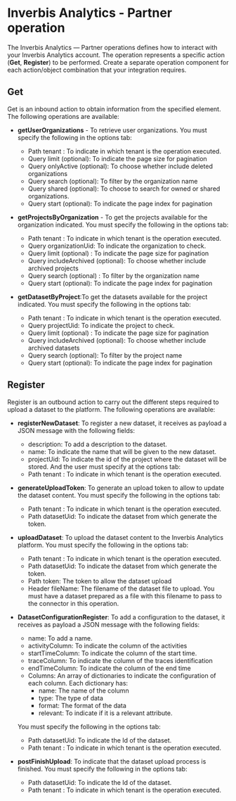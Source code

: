 # Inverbis Analytics - Partner operation

<head>
  <meta name="guidename" content="Integration"/>
  <meta name="context" content="GUID-784a911c-14ff-4b1f-ab7b-c56e23a63c8f"/>
</head>

The Inverbis Analytics — Partner operations defines how to interact with your Inverbis Analytics account. The operation represents a specific action (**Get**, **Register**) to be performed. Create a separate operation component for each action/object combination that your integration requires.

## Get

Get is an inbound action to obtain information from the specified element. The following operations are available: 

- **getUserOrganizations** - To retrieve user organizations. You must specify the following in the options tab:
  - Path tenant : To indicate in which tenant is the operation executed.
  - Query limit (optional): To indicate the page size for pagination
  -	Query onlyActive (optional): To choose whether include deleted organizations
  - Query search (optional): To filter by the organization name
  - Query shared (optional): To choose to search for owned or shared organizations.
  - Query start (optional): To indicate the page index for pagination

- **getProjectsByOrganization** - To get the projects available for the organization indicated. You must specify the following in the options tab:
  - Path tenant : To indicate in which tenant is the operation executed.
  - Query organizationUid: To indicate the organization to check.
  - Query limit (optional) : To indicate the page size for pagination
  - Query includeArchived (optional): To choose whether include archived projects
  - Query search (optional) : To filter by the organization name
  -	Query start (optional): To indicate the page index for pagination

-	**getDatasetByProject**:To get the datasets available for the project indicated. You must specify the following in the options tab:
	-	Path tenant : To indicate in which tenant is the operation executed.
	-	Query projectUid: To indicate the project to check.
	-	Query limit (optional) : To indicate the page size for pagination
	-	Query includeArchived (optional): To choose whether include archived datasets
	-	Query search (optional): To filter by the project name
	-	Query start (optional): To indicate the page index for pagination

  ## Register

Register is an outbound action to carry out the different steps required to upload a dataset to the platform. The following operations are available: 

- **registerNewDataset**: To register a new dataset, it receives as payload a JSON message with the following fields:
  -	description: To add a description to the dataset.
  -	name: To indicate the name that will be given to the new dataset.
  -	projectUid: To indicate the id of the project where the dataset will be stored.
  And the user must specify at the options tab:
  -	Path tenant : To indicate in which tenant is the operation executed.

- **generateUploadToken**: To generate an upload token to allow to update the dataset content. You must specify the following in the options tab:
  -	Path tenant : To indicate in which tenant is the operation executed.
  -	Path datasetUid: To indicate the dataset from which generate the token.

-	**uploadDataset**: To upload the dataset content to the Inverbis Analytics platform. You must specify the following in the options tab:
    -	Path tenant : To indicate in which tenant is the operation executed.
    -	Path datasetUid: To indicate the dataset from which generate the token.
    -	Path token: The token to allow the dataset upload
    -	Header fileName: The filename of the dataset file to upload. You must have a dataset prepared as a file with this filename to pass to the connector in this operation.

-	**DatasetConfigurationRegister**: To add a configuration to the dataset, it receives as payload a JSON message with the following fields:
    -	name: To add a name.
    -	activityColumn: To indicate the column of the activities
    -	startTimeColumn: To indicate the column of the start time.
    -	traceColumn: To indicate the column of the traces identification
    -	endTimeColumn: To indicate the column of the end time
    -	Columns: An array of dictionaries to indicate the configuration of each column. Each dictionary has:
        -	name: The name of the column
        -	type: The type of data
        -	format: The format of the data
        -	relevant: To indicate if it is a relevant attribute.

    You must specify the following in the options tab:
    -	Path datasetUid: To indicate the Id of the dataset.
    -	Path tenant : To indicate in which tenant is the operation executed.

-	**postFinishUpload**: To indicate that the dataset upload process is finished. You must specify the following in the options tab:
    -	Path datasetUid: To indicate the Id of the dataset.
    -	Path tenant : To indicate in which tenant is the operation executed.
